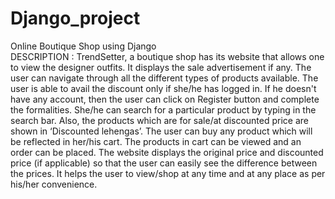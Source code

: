# Django_project
Online Boutique Shop using Django
<br>
DESCRIPTION :
TrendSetter, a boutique shop has its website that allows one to view the designer outfits. It displays the sale advertisement if any. The user can navigate through all the different types of products available. The user is able to avail the discount only if she/he has logged in. If he doesn't have any account, then the user can click on Register button and complete the formalities. She/he can search for a particular product by typing in the search bar. Also, the products which are for sale/at discounted price are shown in ‘Discounted lehengas’. The user can buy any product which will be reflected in her/his cart. The products in cart can be viewed and an order can be placed.
The website displays the original price and discounted price (if applicable) so that the user can easily see the difference between the prices. It helps the user to view/shop at any time and at any place as per his/her convenience.

